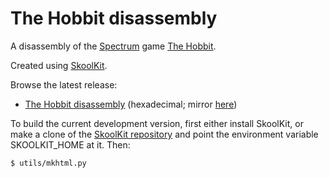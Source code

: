 The Hobbit disassembly
======================

A disassembly of the [Spectrum](https://en.wikipedia.org/wiki/ZX_Spectrum) game
[The Hobbit](https://en.wikipedia.org/wiki/The_Hobbit_(1982_video_game)).

Created using [SkoolKit](https://skoolkit.ca).

Browse the latest release:

* [The Hobbit disassembly](https://pobtastic.github.io/hobbit/) (hexadecimal; mirror [here](http://skoolkit.arcadegeek.co.uk/hobbit/))

To build the current development version, first either install SkoolKit, or
make a clone of the [SkoolKit repository](https://github.com/skoolkid/skoolkit)
and point the environment variable SKOOLKIT_HOME at it. Then:

    $ utils/mkhtml.py
